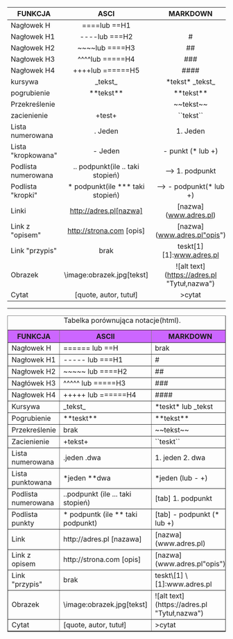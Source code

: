 
|  FUNKCJA       |ASCI           | MARKDOWN |
| ------         |:-------------:| :------: |
| Nagłowek H     | ====lub ==H1 |          |
| Nagłowek H1    | ----lub ===H2 |   #      |
| Nagłowek H2    | ~~~~lub ====H3 |    ##    |
| Nagłowek H3    | ^^^^lub =====H4 |  ###     |
| Nagłowek H4    | ++++lub ======H5 | ####     |
|kursywa         | \_tekst\_     |\*tekst\*  \_tekst\_|
|pogrubienie     | \*\*tekst\**   |\*\*tekst\** |
|Przekreślenie   |               | \~\~tekst\~~|
|zacienienie     | \+test\+      | \`\`tekst`` |
|Lista numerowana|   . Jeden     | 1. Jeden |
|Lista "kropkowana"| - Jeden     | - punkt (* lub +)|
|Podlista numerowana|.. podpunkt(ile .. taki stopień)| ⟶ 1. podpunkt|
|Podlista "kropki"  |\* podpunkt(ile \*** taki stopień)| ⟶ - podpunkt(* lub +)|
|Linki          |http://adres.pl[nazwa] |\[nazwa](www.adres.pl)|
|Link z "opisem"|http://strona.com [opis]  |\[nazwa](www.adres.pl"opis")|
|Link "przypis"|brak |teskt\[1]  \[1]:www.adres.pl|
|Obrazek| \image:obrazek.jpg[tekst] |\!\[alt text](https://adres.pl "Tytuł,nazwa")|
|Cytat|[quote, autor, tutuł]  |\>cytat|

********************

<html lang="pl">
<head>
<meta charset="utf-8">
</head>
<body>
<table border="1">
<caption align="top">Tabelka porównująca notacje(html).
<tr bgcolor="#CC66FF"><th>FUNKCJA <th> ASCII <th> MARKDOWN 
<tr><td> Nagłowek H <td> ====== lub ==H <td>  brak 
<tr><td> Nagłowek H1 <td> ----- lub ===H1 <td> #
<tr><td> Nagłowek H2 <td> ~~~~~ lub ====H2 <td> ##
<tr><td> Nagłówek H3 <td> ^^^^^ lub =====H3 <td> ###
<tr><td> Nagłowek H4 <td> +++++ lub ======H4 <td> ####
<tr><td> Kursywa <td> _tekst_ <td> *teskt* lub _tekst 
<tr><td> Pogrubienie <td> **teskt** <td> **tekst**
<tr><td> Przekreślenie <td> brak <td> ~~tekst~~
<tr><td> Zacienienie <td> +tekst+ <td> ``teskt``
<tr><td> Lista numerowana <td> .jeden .dwa <td> 1. jeden 2. dwa 
<tr><td> Lista punktowana <td> *jeden **dwa <td> *jeden (lub - +)
<tr><td> Podlista numerowana <td> ..podpunkt (ile ... taki stopień) <td> [tab] 1. podpunkt
<tr><td> Podlista punkty <td> * podpuntk (ile ** taki podpunkt) <td> [tab] - podpunkt (* lub +)
<tr><td> Link <td> http://adres.pl [nazawa] <td> [nazwa](www.adres.pl)
<tr><td> Link z opisem <td>http://strona.com [opis]  <td> [nazwa](www.adres.pl"opis")
<tr><td> Link "przypis"<td>brak <td>teskt\[1]  \[1]:www.adres.pl
<tr><td> Obrazek<td> \image:obrazek.jpg[tekst] <td>![alt text](https://adres.pl "Tytuł,nazwa")
<tr><td> Cytat<td> [quote, autor, tutuł]  <td>>cytat<td>
</table>
</body>
</html>
